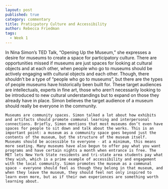 ```yaml
---
layout: post
published: true
category: commentary
title: Praticpatory Culture and Accessibility
author: Rebecca Friedman
tags:
  - Week 1
---
```

In Nina Simon’s TED Talk, “Opening Up the Museum,” she expresses a desire for museums to create a space for participatory culture. There are opportunities missed if museums are just spaces for looking at cultural objects and at each other, when people who go to museums should be actively engaging with cultural objects and each other. Though, there shouldn’t be a type of “people who go to museums”, but there are the types of people museums have historically been built for. These target audiences are intellectuals, experts in fine art, those who aren’t necessarily looking to be introduced to new cultural understandings but to expand on those they already have in place. Simon believes the target audience of a museum should really be everyone in the community. 

	Museums are community spaces. Simon talked a lot about how exhibits and artifacts should promote communal learning and interpersonal connections. Briefly, Simon mentions that most museums don’t even have spaces for people to sit down and talk about the works. This is an important point: a museum as a community space goes beyond just the contents of the museum, but the structure of the museum itself. Museums should be accessible to everyone - at a minimum, this means more seating. Many museums have also begun to offer pay what you want  programs and have certain nights a month when entrance is free. The MET lets New York State residents and tri-state area students pay what they wish, which is a prime example of accessibility and engagement with the local community. Simon promotes the museum as a communal space - everyone should feel as though they belong in that museum, and when they leave the museum, they should feel not only inspired to learn even more, but as if their own experiences are something worth learning about.